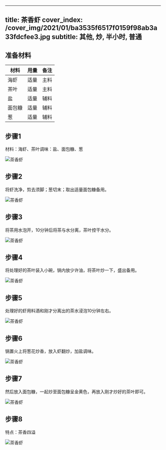 
---
title: 茶香虾
cover_index: /cover_img/2021/01/ba3535f6517f0159f98ab3a33fdcfee3.jpg
subtitle: 其他, 炒, 半小时, 普通
---

## 准备材料

| 材料     | 用量 | 备注|
| ------- | ----- | --- |
| 海虾 | 适量| 主料 |
| 茶叶 | 适量| 主料 |
| 盐 | 适量| 辅料 |
| 面包糠 | 适量| 辅料 |
| 葱 | 适量| 辅料 |

## 步骤1

材料：海虾、茶叶调味：盐、面包糠、葱

![茶香虾](https://i8.meishichina.com/attachment/recipe/201009/201009301327206.jpg?x-oss-process=style/p320) 

## 步骤2

将虾洗净，剪去须脚；葱切末；取出适量面包糠备用。

![茶香虾](https://i8.meishichina.com/attachment/recipe/201009/201009301327505.jpg?x-oss-process=style/p320) 

## 步骤3

将茶用水泡开，10分钟后将茶与水分离，茶叶控干水分。

![茶香虾](https://i8.meishichina.com/attachment/recipe/201009/201009301328492.jpg?x-oss-process=style/p320) 

## 步骤4

将处理好的茶叶装入小碗，锅内放少许油，将茶叶炒一下，盛出备用。

![茶香虾](https://i8.meishichina.com/attachment/recipe/201009/201009301329191.jpg?x-oss-process=style/p320) 

## 步骤5

处理好的虾用料酒和刚才分离出的茶水浸泡10分钟左右。

![茶香虾](https://i8.meishichina.com/attachment/recipe/201009/201009301329334.jpg?x-oss-process=style/p320) 

## 步骤6

锅置火上将葱花炒香，放入虾翻炒，加盐调味。

![茶香虾](https://i8.meishichina.com/attachment/recipe/201009/201009301329586.jpg?x-oss-process=style/p320) 

## 步骤7

然后放入面包糠，一起炒至面包糠呈金黄色，再放入刚才炒好的茶叶即可。

![茶香虾](https://i8.meishichina.com/attachment/recipe/201009/201009301330192.jpg?x-oss-process=style/p320) 

## 步骤8

特点：茶香四溢

![茶香虾](https://i8.meishichina.com/attachment/recipe/201009/201009301330512.jpg?x-oss-process=style/p320) 

